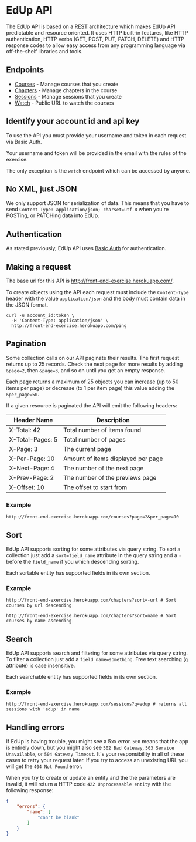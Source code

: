 # EdUp API

The EdUp API is based on a [REST](https://en.wikipedia.org/wiki/Representational_state_transfer) architecture which makes EdUp API predictable and resource oriented. It uses HTTP built-in features, like HTTP authentication, HTTP verbs (GET, POST, PUT, PATCH, DELETE) and HTTP response codes to allow easy access from any programming language via off-the-shelf libraries and tools.

## Endpoints

* [Courses](api/courses.md) - Manage courses that you create
* [Chapters](api/chapters.md) - Manage chapters in the course
* [Sessions](api/sessions.md) - Manage sessions that you create
* [Watch](api/watch.md) - Public URL to watch the courses

## Identify your account id and api key

To use the API you must provide your username and token in each request via Basic Auth.

Your username and token will be provided in the email with the rules of the exercise.

The only exception is the `watch` endpoint which can be accessed by anyone.

## No XML, just JSON

We only support JSON for serialization of data. This means that you have to send `Content-Type: application/json; charset=utf-8` when you're POSTing, or PATCHing data into EdUp.

## Authentication
As stated previously, EdUp API uses [Basic Auth](https://en.wikipedia.org/wiki/Basic_access_authentication) for authentication.

## Making a request

The base url for this API is http://front-end-exercise.herokuapp.com/.

To create objects using the API each request must include the `Content-Type` header with the value `application/json` and the body must contain data in the JSON format.

```shell
curl -u account_id:token \
  -H 'Content-Type: application/json' \
  http://front-end-exercise.herokuapp.com/ping
```

## Pagination

Some collection calls on our API paginate their results. The first request returns up to 25 records. Check the next page for more results by adding `&page=2`, then `&page=3`, and so on until you get an empty response.

Each page returns a maximum of 25 objects you can increase (up to 50 items per page) or decrease (to 1 per item page) this value adding the `&per_page=50`.

If a given resource is paginated the API will emit the following headers:

|  Header Name  |  Description  |
|---------------|---------------|
| X-Total: 42 | Total number of items found
| X-Total-Pages: 5 | Total number of pages
| X-Page: 3 | The current page
| X-Per-Page: 10 | Amount of items displayed per page
| X-Next-Page: 4 | The number of the next page
| X-Prev-Page: 2 | The number of the previews page
| X-Offset: 10 | The offset to start from

### Example

```shell
http://front-end-exercise.herokuapp.com/courses?page=2&per_page=10
```

## Sort

EdUp API supports sorting for some attributes via query string. To sort a collection just add a `sort=field_name` attribute in the query string and a `-` before the `field_name` if you which descending sorting.

Each sortable entity has supported fields in its own section.

### Example

```shell
http://front-end-exercise.herokuapp.com/chapters?sort=-url # Sort courses by url descending

http://front-end-exercise.herokuapp.com/chapters?sort=name # Sort courses by name ascending
```

## Search

EdUp API supports search and filtering for some attributes via query string. To filter a collection just add a `field_name=something`. Free text searching (`q` attribute) is case insensitive.

Each searchable entity has supported fields in its own section.

### Example

```shell
http://front-end-exercise.herokuapp.com/sessions?q=edup # returns all sessions with 'edup' in name
```

## Handling errors

If EdUp is having trouble, you might see a 5xx error. `500` means that the app is entirely down, but you might also see `502 Bad Gateway`, `503 Service Unavailable`, or `504 Gateway Timeout`. It's your responsibility in all of these cases to retry your request later. If you try to access an unexisting URL you will get the `404 Not Found` error.

When you try to create or update an entity and the the parameters are invalid, it will return a HTTP code `422 Unprocessable entity` with the following response:

```json
{
    "errors": {
        "name": [
            "can't be blank"
        ]
    }
}
```
